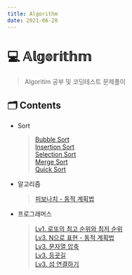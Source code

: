 ```yaml
---
title: Algorithm
date: 2021-06-20
---  
```


# 💻 𝔸𝕝𝕘𝕠𝕣𝕚𝕥𝕙𝕞  

> Algoritim 공부 및 코딩테스트 문제풀이

## 🗂 Contents
- Sort
  > [Bubble Sort](/posts/Algorithm/01_Sort_01_BubbleSort.html)  
  > [Insertion Sort](/posts/Algorithm/01_Sort_02_InsertionSort.html)  
  > [Selection Sort](/posts/Algorithm/01_Sort_03_SelectionSort.html)  
  > [Merge Sort](/posts/Algorithm/01_Sort_04_MergeSort.html)  
  > [Quick Sort](/posts/Algorithm/01_Sort_05_QuickSort.html)  
  
- 알고리즘  
  > [피보나치 - 동적 계획법](/posts/Algorithm/02_Algorithm_01_Fibonacci_DynamicProgramming.html)  

- 프로그래머스  
  > [Lv1. 로또의 최고 순위와 최저 순위](/posts/Algorithm/03_Programmers_Lv1_01_lottos_max_min.html)  
  > [Lv3. N으로 표현 - 동적 계획법](/posts/Algorithm/03_Programmers_Lv3_01_N으로표현_DynamicProgramming.html)  
  > [Lv3. 문자열 압축](/posts/Algorithm/03_Programmers_Lv3_02_Compress_Word.html)  
  > [Lv3. 등굣길](/posts/Algorithm/03_Programmers_Lv3_03_GoToSchool.html)  
  > [Lv3. 섬 연결하기](/posts/Algorithm/03_Programmers_Lv3_04_ConnectIsland.html)  

